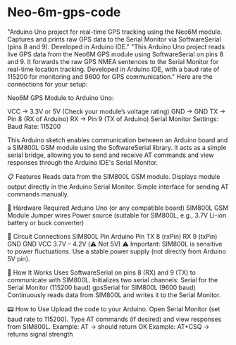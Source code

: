 # Neo-6m-gps-code
"Arduino Uno project for real-time GPS tracking using the Neo6M module. Captures and prints raw GPS data to the Serial Monitor via SoftwareSerial (pins 8 and 9). Developed in Arduino IDE."
"This Arduino Uno project reads live GPS data from the Neo6M GPS module using SoftwareSerial on pins 8 and 9. It forwards the raw GPS NMEA sentences to the Serial Monitor for real-time location tracking. Developed in Arduino IDE, with a baud rate of 115200 for monitoring and 9600 for GPS communication."
Here are the connections for your setup:

Neo6M GPS Module to Arduino Uno:

VCC → 3.3V or 5V (Check your module’s voltage rating)
GND → GND
TX → Pin 8 (RX of Arduino)
RX → Pin 9 (TX of Arduino)
Serial Monitor Settings:
Baud Rate: 115200

This Arduino sketch enables communication between an Arduino board and a SIM800L GSM module using the SoftwareSerial library. It acts as a simple serial bridge, allowing you to send and receive AT commands and view responses through the Arduino IDE's Serial Monitor.

📋 Features
Reads data from the SIM800L GSM module.
Displays module output directly in the Arduino Serial Monitor.
Simple interface for sending AT commands manually.

🧰 Hardware Required
Arduino Uno (or any compatible board)
SIM800L GSM Module
Jumper wires
Power source (suitable for SIM800L, e.g., 3.7V Li-ion battery or buck converter)

🔌 Circuit Connections
SIM800L Pin	Arduino Pin
TX	8 (rxPin)
RX	9 (txPin)
GND	GND
VCC	3.7V – 4.2V (⚠️ Not 5V)
⚠️ Important: SIM800L is sensitive to power fluctuations. Use a stable power supply (not directly from Arduino 5V pin).

🧪 How It Works
Uses SoftwareSerial on pins 8 (RX) and 9 (TX) to communicate with SIM800L.
Initializes two serial channels:
Serial for the Serial Monitor (115200 baud)
gpsSerial for SIM800L (9600 baud)
Continuously reads data from SIM800L and writes it to the Serial Monitor.

📟 How to Use
Upload the code to your Arduino.
Open Serial Monitor (set baud rate to 115200).
Type AT commands (if desired) and view responses from SIM800L.
Example: AT → should return OK
Example: AT+CSQ → returns signal strength
